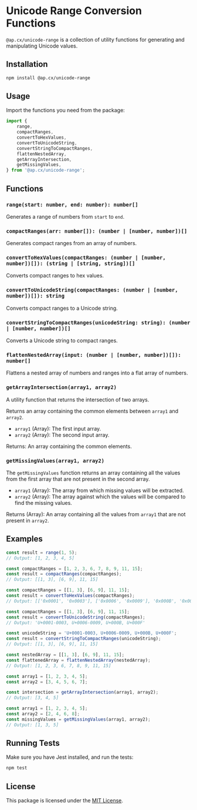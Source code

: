 

# Unicode Range Conversion Functions

`@ap.cx/unicode-range` is a collection of utility functions for generating and manipulating Unicode values.

## Installation

```bash
npm install @ap.cx/unicode-range
```

## Usage

Import the functions you need from the package:

```javascript
import { 
    range, 
    compactRanges, 
    convertToHexValues, 
    convertToUnicodeString, 
    convertStringToCompactRanges, 
    flattenNestedArray, 
    getArrayIntersection,
    getMissingValues,
} from '@ap.cx/unicode-range';
```

## Functions

### `range(start: number, end: number): number[]`

Generates a range of numbers from `start` to `end`.

### `compactRanges(arr: number[]): (number | [number, number])[]`

Generates compact ranges from an array of numbers.

### `convertToHexValues(compactRanges: (number | [number, number])[]): (string | [string, string])[]`

Converts compact ranges to hex values.

### `convertToUnicodeString(compactRanges: (number | [number, number])[]): string`

Converts compact ranges to a Unicode string.

### `convertStringToCompactRanges(unicodeString: string): (number | [number, number])[]`

Converts a Unicode string to compact ranges.

### `flattenNestedArray(input: (number | [number, number])[]): number[]`

Flattens a nested array of numbers and ranges into a flat array of numbers.

### `getArrayIntersection(array1, array2)`

A utility function that returns the intersection of two arrays.

Returns an array containing the common elements between `array1` and `array2`.

- `array1` (Array): The first input array.
- `array2` (Array): The second input array.

Returns: An array containing the common elements.

### `getMissingValues(array1, array2)`

The `getMissingValues` function returns an array containing all the values from the first array that are not present in the second array.

- `array1` (Array): The array from which missing values will be extracted.
- `array2` (Array): The array against which the values will be compared to find the missing values.

Returns (Array): An array containing all the values from `array1` that are not present in `array2`.

## Examples

```javascript
const result = range(1, 5);
// Output: [1, 2, 3, 4, 5]

const compactRanges = [1, 2, 3, 6, 7, 8, 9, 11, 15];
const result = compactRanges(compactRanges);
// Output: [[1, 3], [6, 9], 11, 15]

const compactRanges = [[1, 3], [6, 9], 11, 15];
const result = convertToHexValues(compactRanges);
// Output: [['0x0001', '0x0003'], ['0x0006', '0x0009'], '0x000B', '0x000F']

const compactRanges = [[1, 3], [6, 9], 11, 15];
const result = convertToUnicodeString(compactRanges);
// Output: 'U+0001-0003, U+0006-0009, U+000B, U+000F'

const unicodeString = 'U+0001-0003, U+0006-0009, U+000B, U+000F';
const result = convertStringToCompactRanges(unicodeString);
// Output: [[1, 3], [6, 9], 11, 15]

const nestedArray = [[1, 3], [6, 9], 11, 15];
const flattenedArray = flattenNestedArray(nestedArray);
// Output: [1, 2, 3, 6, 7, 8, 9, 11, 15]

const array1 = [1, 2, 3, 4, 5];
const array2 = [3, 4, 5, 6, 7];

const intersection = getArrayIntersection(array1, array2);
// Output: [3, 4, 5]

const array1 = [1, 2, 3, 4, 5];
const array2 = [2, 4, 6, 8];
const missingValues = getMissingValues(array1, array2);
// Output: [1, 3, 5]


```

## Running Tests

Make sure you have Jest installed, and run the tests:

```bash
npm test
```

## License

This package is licensed under the [MIT License](LICENSE).


